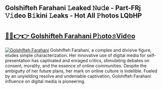 ## Golshifteh Farahani 𝙻eaked 𝙽u𝚍e - Part-FRj 𝚅𝚒deo B𝚒kini 𝙻eaks - Hot All 𝙿hotos LQbHP

# <h2><a href="http://ld5122.urlbe.top/?page=Golshifteh+Farahani">🔗🔗👉👉 Golshifteh Farahani P𝚑oto𝚜Vid𝚎o</a></h2>

[![Golshifteh Farahani](https://i.imgur.com/eBuTRDB.gif)](http://ld5122.urlbe.top/?page=Golshifteh+Farahani)
Golshifteh Farahani, a complex and divisive figure, eludes simple characterization. Her innovative use of digital media for self-presentation has captivated and enraged critics, stimulating debates on consent, morality, and the essence of online communities. Despite the ambiguity of her future plans, her mark on online culture is indelible. Fueled by an unyielding resolve and undeniable captivation, Golshifteh Farahani influence on digital media is pioneering.
